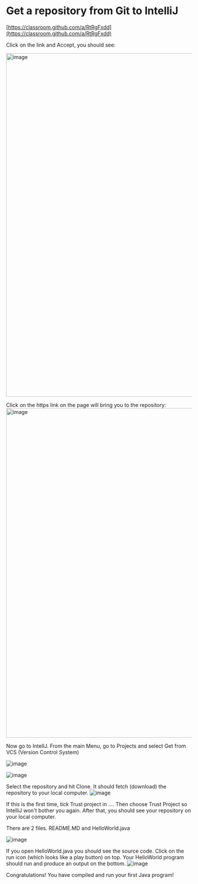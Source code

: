 # Get a repository from Git to IntelliJ
[https://classroom.github.com/a/RtRgFxdd](https://classroom.github.com/a/RtRgFxdd)

Click on the link and Accept, you should see:

<img width="932" alt="image" src="https://github.com/user-attachments/assets/3d424dd8-7e53-47e5-a9f3-098ea42e7d3c" />

Click on the https link on the page will bring you to the repository:
<img width="894" alt="image" src="https://github.com/user-attachments/assets/d9d556b9-c9f8-41dd-9c7b-ba06ae64b3d3" />



Now go to IntellJ. From the main Menu, go to Projects and select Get from VCS (Version Control System)

![image](https://github.com/user-attachments/assets/7641244b-9ee9-48c2-8ae2-c19dd4c20e55)

![image](https://github.com/user-attachments/assets/d96abd08-a186-4530-86a6-4ba32c3197c7)

Select the repository and hit Clone. It should fetch (download) the repository to your local computer.
![image](https://github.com/user-attachments/assets/891bf7a3-b946-4b2c-86fd-d7a40e58acf0)

If this is the first time, tick Trust project in .... Then choose Trust Project so IntelliJ won't bother you again. After that, you should see your repository on your local computer.

There are 2 files. README.MD and HelloWorld.java

![image](https://github.com/user-attachments/assets/df3ea473-4890-4ed6-b482-ff739857d29e)

If you open HelloWorld.java you should see the source code.
Click on the run icon (which looks like a play button) on top. Your HelloWorld program should run and produce an output on the bottom.
![image](https://github.com/user-attachments/assets/de0eeac9-fbb9-4746-9e15-17bd5f65f53b)

Congratulations! You have compiled and run your first Java program!




